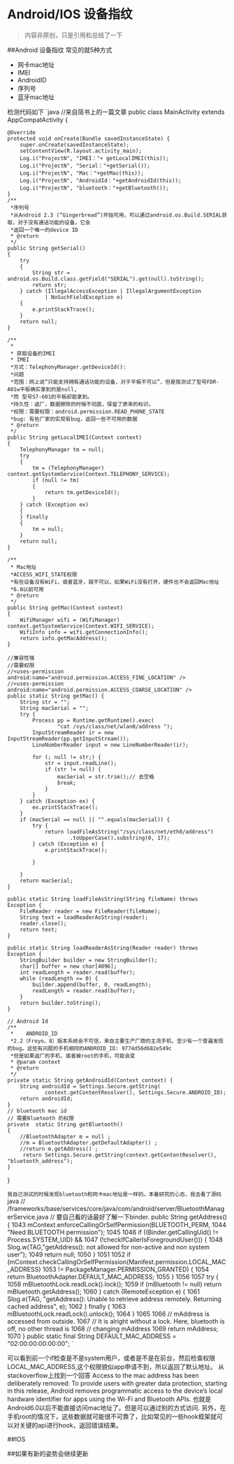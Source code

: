 # Android/IOS 设备指纹

>内容非原创，只是引用和总结了一下

##Android 设备指纹
常见的就5种方式
* 网卡mac地址
* IMEI
* AndroidID
* 序列号
* 蓝牙mac地址

检测代码如下
`java
//来自简书上的一篇文章
public class MainActivity extends AppCompatActivity {

    @Override
    protected void onCreate(Bundle savedInstanceState) {
        super.onCreate(savedInstanceState);
        setContentView(R.layout.activity_main);
        Log.i("ProjectN", "IMEI："+ getLocalIMEI(this));
        Log.i("ProjectN", "Serial："+getSerial());
        Log.i("ProjectN", "Mac："+getMac(this));
        Log.i("ProjectN", "AndroidId："+getAndroidId(this));
        Log.i("ProjectN", "bluetooth："+getBluetooth());
    }
    /**
     *序列号
     *从Android 2.3 (“Gingerbread”)开始可用，可以通过android.os.Build.SERIAL获取，对于没有通话功能的设备，它会
     *返回一个唯一的device ID
     * @return
     */
    public String getSerial()
    {
        try
        {
            String str = android.os.Build.class.getField("SERIAL").get(null).toString();
            return str;
        } catch (IllegalAccessException | IllegalArgumentException
                | NoSuchFieldException e)
        {
            e.printStackTrace();
        }
        return null;
    }

    /**
     *
     * 获取设备的IMEI
     * IMEI
     *方式：TelephonyManager.getDeviceId():
     *问题
     *范围：网上说“只能支持拥有通话功能的设备，对于平板不可以”，但是我测试了型号FDR-A01w平板确实拿到的是null,
     *而 型号S7-601的平板却能拿到。
     *持久性：返厂，数据擦除的时候不彻底，保留了原来的标识。
     *权限：需要权限：android.permission.READ_PHONE_STATE
     *bug: 有些厂家的实现有bug，返回一些不可用的数据
     * @return
     */
    public String getLocalIMEI(Context context)
    {
        TelephonyManager tm = null;
        try
        {
            tm = (TelephonyManager) context.getSystemService(Context.TELEPHONY_SERVICE);
            if (null != tm)
            {
                return tm.getDeviceId();
            }
        } catch (Exception ex)
        {
        } finally
        {
            tm = null;
        }
        return null;
    }

    /**
     * Mac地址
     *ACCESS_WIFI_STATE权限
     *有些设备没有WiFi，或者蓝牙，就不可以，如果WiFi没有打开，硬件也不会返回Mac地址
     *6.0以前可用
     * @return
     */
    public String getMac(Context context)
    {
        WifiManager wifi = (WifiManager) context.getSystemService(Context.WIFI_SERVICE);
        WifiInfo info = wifi.getConnectionInfo();
        return info.getMacAddress();
    }

    //兼容性强
    //需要权限
    //<uses-permission android:name="android.permission.ACCESS_FINE_LOCATION" />  
    //<uses-permission android:name="android.permission.ACCESS_COARSE_LOCATION" /> 
    public static String getMac() {
        String str = "";
        String macSerial = "";
        try {
            Process pp = Runtime.getRuntime().exec(
                    "cat /sys/class/net/wlan0/address ");
            InputStreamReader ir = new InputStreamReader(pp.getInputStream());
            LineNumberReader input = new LineNumberReader(ir);

            for (; null != str;) {
                str = input.readLine();
                if (str != null) {
                    macSerial = str.trim();// 去空格
                    break;
                }
            }
        } catch (Exception ex) {
            ex.printStackTrace();
        }
        if (macSerial == null || "".equals(macSerial)) {
            try {
                return loadFileAsString("/sys/class/net/eth0/address")
                        .toUpperCase().substring(0, 17);
            } catch (Exception e) {
                e.printStackTrace();

            }

        }
        return macSerial;
    }

    public static String loadFileAsString(String fileName) throws Exception {
        FileReader reader = new FileReader(fileName);
        String text = loadReaderAsString(reader);
        reader.close();
        return text;
    }

    public static String loadReaderAsString(Reader reader) throws Exception {
        StringBuilder builder = new StringBuilder();
        char[] buffer = new char[4096];
        int readLength = reader.read(buffer);
        while (readLength >= 0) {
            builder.append(buffer, 0, readLength);
            readLength = reader.read(buffer);
        }
        return builder.toString();
    }

    // Android Id
    /**
     *    ANDROID_ID
     *2.2（Froyo，8）版本系统会不可信，来自主要生产厂商的主流手机，至少有一个普遍发现的bug，这些有问题的手机相同的ANDROID_ID: 9774d56d682e549c
     *但是如果返厂的手机，或者被root的手机，可能会变
     * @param context
     * @return
     */
    private static String getAndroidId(Context context) {
        String androidId = Settings.Secure.getString(
                context.getContentResolver(), Settings.Secure.ANDROID_ID);
        return androidId;
    }
    // bluetooth mac id 
    // 需要Bluetooth 的权限
    private  static String getBluetooth()
    {
        //BluetoothAdapter m = null ;
        //m = BluetoothAdapter.getDefaultAdapter() ;
        //return m.getAddress() ;
         return Settings.Secure.getString(context.getContentResolver(), "bluetooth_address");
    }

}

`
我自己测试的时候发现bluetooth和网卡mac地址是一样的。本着研究的心态，我去看了源码
`java
// /frameworks/base/services/core/java/com/android/server/BluetoothManagerService.java
//  要自己看的话最好了解一下binder.
public String getAddress() {
1043        mContext.enforceCallingOrSelfPermission(BLUETOOTH_PERM,
1044                "Need BLUETOOTH permission");
1045
1046        if ((Binder.getCallingUid() != Process.SYSTEM_UID) &&
1047                (!checkIfCallerIsForegroundUser())) {
1048            Slog.w(TAG,"getAddress(): not allowed for non-active and non system user");
1049            return null;
1050        }
1051
1052        if (mContext.checkCallingOrSelfPermission(Manifest.permission.LOCAL_MAC_ADDRESS)
1053                != PackageManager.PERMISSION_GRANTED) {
1054            return BluetoothAdapter.DEFAULT_MAC_ADDRESS;
1055        }
1056
1057        try {
1058            mBluetoothLock.readLock().lock();
1059            if (mBluetooth != null) return mBluetooth.getAddress();
1060        } catch (RemoteException e) {
1061            Slog.e(TAG, "getAddress(): Unable to retrieve address remotely. Returning cached address", e);
1062        } finally {
1063            mBluetoothLock.readLock().unlock();
1064        }
1065
1066        // mAddress is accessed from outside.
1067        // It is alright without a lock. Here, bluetooth is off, no other thread is
1068        // changing mAddress
1069        return mAddress;
1070    }
 public static final String DEFAULT_MAC_ADDRESS = "02:00:00:00:00:00";
`

可以看到前一个if检查是不是system用户，或者是不是在前台，然后检查权限LOCAL_MAC_ADDRESS,这个权限貌似app申请不到，所以返回了默认地址。
从stackoverflow上找到一个回答
Access to the mac address has been deliberately removed:
To provide users with greater data protection, starting in this release, Android removes programmatic access to the device’s local hardware identifier for apps using the Wi-Fi and Bluetooth APIs.
也就是Android6.0以后不能直接访问mac地址了。但是可以通过别的方式访问.
另外，在手机root的情况下，这些数据就可能很不可靠了，比如常见的一些hook框架就可以对关键的api进行hook，返回错误结果。

##IOS

##如果有新的姿势会继续更新

